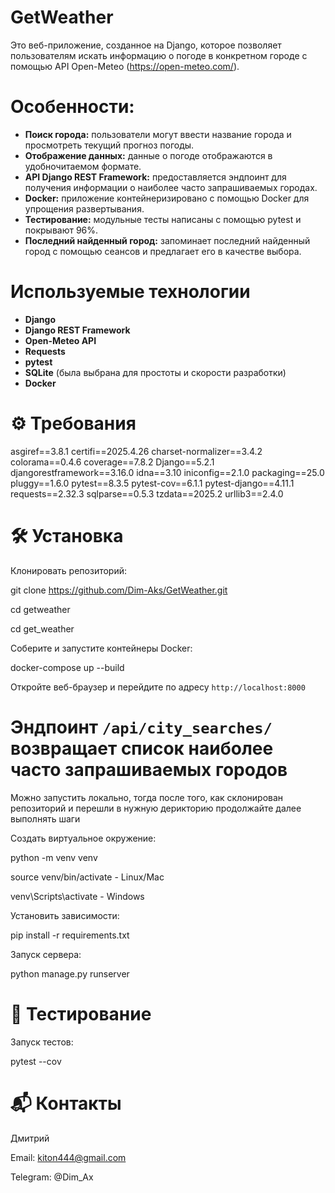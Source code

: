 # GetWeather

Это веб-приложение, созданное на Django, которое позволяет пользователям искать информацию о погоде в конкретном городе с помощью API Open-Meteo (https://open-meteo.com/).

# Особенности:

*   **Поиск города:** пользователи могут ввести название города и просмотреть текущий прогноз погоды.
*   **Отображение данных:** данные о погоде отображаются в удобночитаемом формате.
*   **API Django REST Framework:** предоставляется эндпоинт для получения информации о наиболее часто запрашиваемых городах.
*   **Docker:**  приложение контейнеризировано с помощью Docker для упрощения развертывания.
*   **Тестирование:**  модульные тесты написаны с помощью pytest и покрывают 96%.
*   **Последний найденный город:** запоминает последний найденный город с помощью сеансов и предлагает его в качестве выбора.

# Используемые технологии

*   **Django**
*   **Django REST Framework**
*   **Open-Meteo API**
*   **Requests**
*   **pytest**
*   **SQLite** (была выбрана для простоты и скорости разработки)
*   **Docker**

# ⚙️ Требования

asgiref==3.8.1
certifi==2025.4.26
charset-normalizer==3.4.2
colorama==0.4.6
coverage==7.8.2
Django==5.2.1
djangorestframework==3.16.0
idna==3.10
iniconfig==2.1.0
packaging==25.0
pluggy==1.6.0
pytest==8.3.5
pytest-cov==6.1.1
pytest-django==4.11.1
requests==2.32.3
sqlparse==0.5.3
tzdata==2025.2
urllib3==2.4.0

 # 🛠 Установка

Клонировать репозиторий:

git clone https://github.com/Dim-Aks/GetWeather.git

cd getweather

cd get_weather

Соберите и запустите контейнеры Docker:

docker-compose up --build

Откройте веб-браузер и перейдите по адресу `http://localhost:8000`

# Эндпоинт `/api/city_searches/` возвращает список наиболее часто запрашиваемых городов

Можно запустить локально, тогда после того, как склонирован репозиторий и перешли в нужную дерикторию продолжайте далее выполнять шаги

Создать виртуальное окружение:

python -m venv venv

source venv/bin/activate  - Linux/Mac

venv\Scripts\activate  - Windows

Установить зависимости:

pip install -r requirements.txt

Запуск сервера:

python manage.py runserver

# 🧪 Тестирование

Запуск тестов:

pytest --cov

# 📬 Контакты
Дмитрий

Email: kiton444@gmail.com

Telegram: @Dim_Ax

